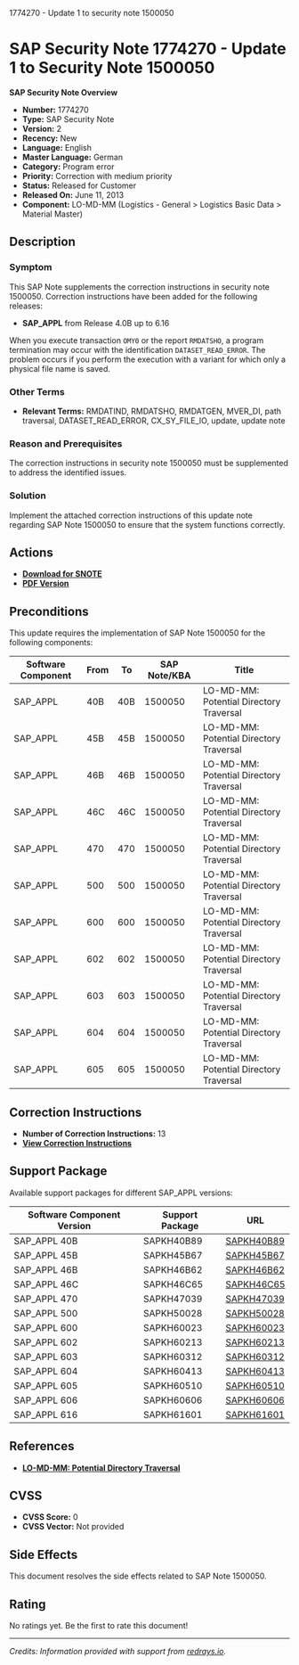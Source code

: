 1774270 - Update 1 to security note 1500050

# SAP Security Note 1774270 - Update 1 to Security Note 1500050

**SAP Security Note Overview**  
- **Number:** 1774270  
- **Type:** SAP Security Note  
- **Version:** 2  
- **Recency:** New  
- **Language:** English  
- **Master Language:** German  
- **Category:** Program error  
- **Priority:** Correction with medium priority  
- **Status:** Released for Customer  
- **Released On:** June 11, 2013  
- **Component:** LO-MD-MM (Logistics - General > Logistics Basic Data > Material Master)

## Description

### Symptom
This SAP Note supplements the correction instructions in security note 1500050. Correction instructions have been added for the following releases:
- **SAP_APPL** from Release 4.0B up to 6.16

When you execute transaction `OMY0` or the report `RMDATSHO`, a program termination may occur with the identification `DATASET_READ_ERROR`. The problem occurs if you perform the execution with a variant for which only a physical file name is saved.

### Other Terms
- **Relevant Terms:** RMDATIND, RMDATSHO, RMDATGEN, MVER_DI, path traversal, DATASET_READ_ERROR, CX_SY_FILE_IO, update, update note

### Reason and Prerequisites
The correction instructions in security note 1500050 must be supplemented to address the identified issues.

### Solution
Implement the attached correction instructions of this update note regarding SAP Note 1500050 to ensure that the system functions correctly.

## Actions
- **[Download for SNOTE](https://notesdownloads.sap.com/note/0040000010483932017)**
- **[PDF Version](https://userapps.support.sap.com/sap/support/sfm/notes/print/0001774270?language=en-US&token=AD2F221EB2263FC9422F1B0CD99D5585)**

## Preconditions
This update requires the implementation of SAP Note 1500050 for the following components:

| Software Component | From | To | SAP Note/KBA | Title |
|--------------------|------|----|--------------|-------|
| SAP_APPL           | 40B  | 40B | 1500050      | LO-MD-MM: Potential Directory Traversal |
| SAP_APPL           | 45B  | 45B | 1500050      | LO-MD-MM: Potential Directory Traversal |
| SAP_APPL           | 46B  | 46B | 1500050      | LO-MD-MM: Potential Directory Traversal |
| SAP_APPL           | 46C  | 46C | 1500050      | LO-MD-MM: Potential Directory Traversal |
| SAP_APPL           | 470  | 470 | 1500050      | LO-MD-MM: Potential Directory Traversal |
| SAP_APPL           | 500  | 500 | 1500050      | LO-MD-MM: Potential Directory Traversal |
| SAP_APPL           | 600  | 600 | 1500050      | LO-MD-MM: Potential Directory Traversal |
| SAP_APPL           | 602  | 602 | 1500050      | LO-MD-MM: Potential Directory Traversal |
| SAP_APPL           | 603  | 603 | 1500050      | LO-MD-MM: Potential Directory Traversal |
| SAP_APPL           | 604  | 604 | 1500050      | LO-MD-MM: Potential Directory Traversal |
| SAP_APPL           | 605  | 605 | 1500050      | LO-MD-MM: Potential Directory Traversal |

## Correction Instructions
- **Number of Correction Instructions:** 13  
- **[View Correction Instructions](https://me.sap.com/corrins/0001774270/1)**

## Support Package
Available support packages for different SAP_APPL versions:

| Software Component Version | Support Package | URL |
|----------------------------|-----------------|-----|
| SAP_APPL 40B               | SAPKH40B89      | [SAPKH40B89](https://me.sap.com/supportpackage/SAPKH40B89) |
| SAP_APPL 45B               | SAPKH45B67      | [SAPKH45B67](https://me.sap.com/supportpackage/SAPKH45B67) |
| SAP_APPL 46B               | SAPKH46B62      | [SAPKH46B62](https://me.sap.com/supportpackage/SAPKH46B62) |
| SAP_APPL 46C               | SAPKH46C65      | [SAPKH46C65](https://me.sap.com/supportpackage/SAPKH46C65) |
| SAP_APPL 470                | SAPKH47039      | [SAPKH47039](https://me.sap.com/supportpackage/SAPKH47039) |
| SAP_APPL 500               | SAPKH50028      | [SAPKH50028](https://me.sap.com/supportpackage/SAPKH50028) |
| SAP_APPL 600               | SAPKH60023      | [SAPKH60023](https://me.sap.com/supportpackage/SAPKH60023) |
| SAP_APPL 602               | SAPKH60213      | [SAPKH60213](https://me.sap.com/supportpackage/SAPKH60213) |
| SAP_APPL 603               | SAPKH60312      | [SAPKH60312](https://me.sap.com/supportpackage/SAPKH60312) |
| SAP_APPL 604               | SAPKH60413      | [SAPKH60413](https://me.sap.com/supportpackage/SAPKH60413) |
| SAP_APPL 605               | SAPKH60510      | [SAPKH60510](https://me.sap.com/supportpackage/SAPKH60510) |
| SAP_APPL 606               | SAPKH60606      | [SAPKH60606](https://me.sap.com/supportpackage/SAPKH60606) |
| SAP_APPL 616               | SAPKH61601      | [SAPKH61601](https://me.sap.com/supportpackage/SAPKH61601) |

## References
- **[LO-MD-MM: Potential Directory Traversal](https://me.sap.com/notes/1500050)**

## CVSS
- **CVSS Score:** 0  
- **CVSS Vector:** Not provided

## Side Effects
This document resolves the side effects related to SAP Note 1500050.

## Rating
No ratings yet. Be the first to rate this document!

---

*Credits: Information provided with support from [redrays.io](https://redrays.io).*